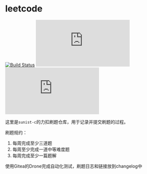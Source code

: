 # leetcode

[![Build Status](https://drone.sunist.cn/api/badges/sunist-c/leetcode/status.svg)](https://drone.sunist.cn/sunist-c/leetcode) 
[![Commit Badges](https://tool.lu/shield/ajax.html?color=%23007EC6&subject=2023.7.17&status=commited)](https://code.sunist.cn/sunist-c/leetcode) 
[![Total Problems](https://tool.lu/shield/ajax.html?color=%23400090&subject=13+days&status=total)](https://code.sunist.cn/sunist-c/leetcode)

这里是`sunist-c`的力扣刷题仓库，用于记录并提交刷题的过程。

刷题规约：

1. 每周完成至少三道题
2. 每周至少完成一道中等难度题
3. 每周完成至少一篇题解

使用Gitea的Drone完成自动化测试，刷题日志和链接放到changelog中